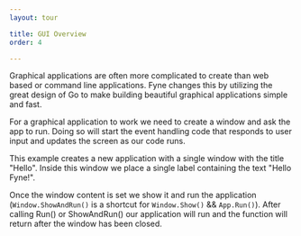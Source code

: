 ```yaml
---
layout: tour

title: GUI Overview
order: 4

---
```


Graphical applications are often more complicated to create than web
based or command line applications. Fyne changes this by utilizing the great design of Go
to make building beautiful graphical applications simple and fast.

For a graphical application to work we need to create a window and ask
the app to run. Doing so will start the event handling code that responds
to user input and updates the screen as our code runs.

This example creates a new application with a single window with the 
title "Hello". Inside this window we place a single label containing
the text "Hello Fyne!".

Once the window content is set we show it and run the application
(`Window.ShowAndRun()` is a shortcut for `Window.Show()` && `App.Run()`).
After calling Run() or ShowAndRun() our application will run and the
function will return after the window has been closed.
